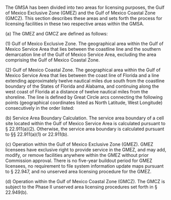 The GMSA has been divided into two areas for licensing purposes, the Gulf of Mexico Exclusive Zone (GMEZ) and the Gulf of Mexico Coastal Zone (GMCZ). This section describes these areas and sets forth the process for licensing facilities in these two respective areas within the GMSA.

(a) The GMEZ and GMCZ are defined as follows:

(1) Gulf of Mexico Exclusive Zone. The geographical area within the Gulf of Mexico Service Area that lies between the coastline line and the southern demarcation line of the Gulf of Mexico Service Area, excluding the area comprising the Gulf of Mexico Coastal Zone.

(2) Gulf of Mexico Coastal Zone. The geographical area within the Gulf of Mexico Service Area that lies between the coast line of Florida and a line extending approximately twelve nautical miles due south from the coastline boundary of the States of Florida and Alabama, and continuing along the west coast of Florida at a distance of twelve nautical miles from the shoreline. The line is defined by Great Circle arcs connecting the following points (geographical coordinates listed as North Latitude, West Longitude) consecutively in the order listed:

(b) Service Area Boundary Calculation. The service area boundary of a cell site located within the Gulf of Mexico Service Area is calculated pursuant to § 22.911(a)(2). Otherwise, the service area boundary is calculated pursuant to §§ 22.911(a)(1) or 22.911(b).

(c) Operation within the Gulf of Mexico Exclusive Zone (GMEZ). GMEZ licensees have exclusive right to provide service in the GMEZ, and may add, modify, or remove facilities anywhere within the GMEZ without prior Commission approval. There is no five-year buildout period for GMEZ licensees, no requirement to file system information update maps pursuant to § 22.947, and no unserved area licensing procedure for the GMEZ.

(d) Operation within the Gulf of Mexico Coastal Zone (GMCZ). The GMCZ is subject to the Phase II unserved area licensing procedures set forth in § 22.949(b).


